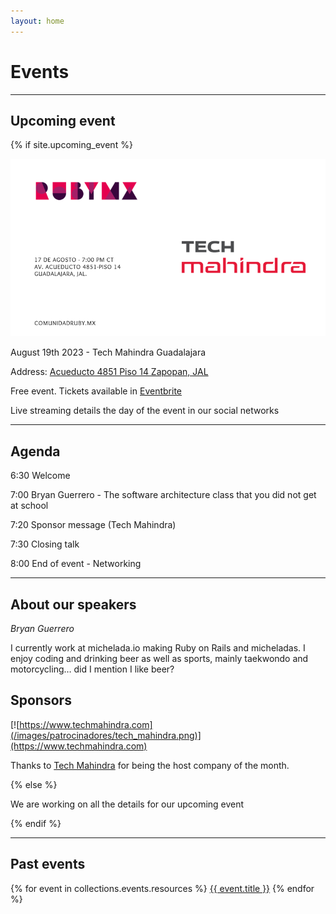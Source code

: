 ```yaml
---
layout: home
---
```


# Events

---

## Upcoming event

{% if site.upcoming_event %}

![](/images/eventos/agosto_2023/primer_anuncio.png)

August 19th 2023 - Tech Mahindra Guadalajara

Address: [Acueducto 4851 Piso 14 Zapopan, JAL](https://goo.gl/maps/KwWjK3w1bA9e5ToS7)

Free event. Tickets available in [Eventbrite](https://www.eventbrite.com/e/comunidad-ruby-mx-sesion-agosto-2023-tickets-687902172917)

Live streaming details the day of the event in our social networks

---

## Agenda


6:30 Welcome

7:00 Bryan Guerrero - The software architecture class that you did not get at school

7:20 Sponsor message (Tech Mahindra)

7:30 Closing talk

8:00 End of event - Networking

---

## About our speakers

*Bryan Guerrero*

I currently work at michelada.io making Ruby on Rails and micheladas. I enjoy coding and drinking beer as well as sports, mainly taekwondo and motorcycling… did I mention I like beer?

<!-- Juan Treviño is a programmer and former consultant. Currently he works at US-based education startup Apptegy, as VP of engineering. He enjoys working with different programming languages and paradigms, & exchanging knowledge with fellow developers to raise the quality of the Software we build in Mexico. -->

## Sponsors

[![https://www.techmahindra.com](/images/patrocinadores/tech_mahindra.png)](https://www.techmahindra.com)

Thanks to [Tech Mahindra](https://www.techmahindra.com) for being the host company of the month.

{% else %}

We are working on all the details for our upcoming event

{% endif %}

---

## Past events

{% for event in collections.events.resources %}
 <a href="{{ event.relative_url }}">{{ event.title }}</a>
{% endfor %}
